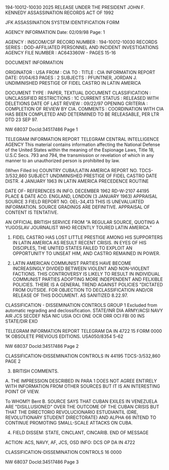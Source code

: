 194-10012-10030 2025 RELEASE UNDER THE PRESIDENT JOHN F. KENNEDY ASSASSINATION RECORDS ACT OF 1992

JFK ASSASSINATION SYSTEM
IDENTIFICATION FORM

AGENCY INFORMATION
Date: 02/09/98
Page: 1

AGENCY : INSCOM/CSF
RECORD NUMBER : 194-10012-10030
RECORDS SERIES : DOD-AFFILIATED PERSONNEL AND INCIDENT INVESTIGATIONS
AGENCY FILE NUMBER : AC643360W - PAGES 15-16

DOCUMENT INFORMATION

ORIGINATOR : USA
FROM : CIA
TO :
TITLE : CIA INFORMATION REPORT
DATE: 01/04/63
PAGES : 2
SUBJECTS : PFUNTNER, JORDAN J.
UNDIMINISHED PRESTIGE OF FIDEL CASTRO IN LATIN AMERICA

DOCUMENT TYPE : PAPER, TEXTUAL DOCUMENT
CLASSIFICATION : UNCLASSIFIED
RESTRICTIONS : 1C
CURRENT STATUS : RELEASED WITH DELETIONS
DATE OF LAST REVIEW : 09/22/97
OPENING CRITERIA : COMPLETION OF REVIEW BY CIA.
COMMENTS : COORDINATION WITH CIA HAS BEEN COMPLETED AND
DETERMINED TO BE RELEASABLE, PER LTR DTD 23 SEP 97.

NW 68037 Docld:34517486 Page 1

TELEGRAM INFORMATION REPORT TELEGRAM
CENTRAL INTELLIGENCE AGENCY
This material contains information affecting the National Defense of the United States within the meaning of the Espionage Laws, Title 18, U.S.C Secs.
793 and 794, the transmission or revelation of which in any manner to an unauthorized person is prohibited by law.

(When Filled In)
COUNTRY CUBA/LATIN AMERICA REPORT NO. TDCS-3/532,860
SUBJECT UNDIMINISHED PRESTIGE OF FIDEL CASTRO DATE DISTR. 4 JANUARY 1963
IN LATIN AMERICA
PRECEDENCE ROUTINE

DATE OF- REFERENCES IN
INFO. DECEMBER 1962 RD-W-2107 44195
PLACE &
DATE ACO. ENGLAND, LONDON (3 JANUARY 1963)
APPRAISAL
SOURCE
3 FIELD REPORT NO. OEL-34,413
THIS IS UNEVALUATED INFORMATION. SOURCE GRADINGS ARE DEFINITIVE. APPRAISAL OF CONTENT IS TENTATIVE.

AN OFFICIAL BRITISH SERVICE FROM "A REGULAR SOURCE, QUOTING A
YUGOSLAV JOURNALIST WHO RECENTLY TOURED LATIN AMERICA."

1. FIDEL CASTRO HAS LOST LITTLE PRESTIGE AMONG HIS SUPPORTERS
IN LATIN AMERICA AS RESULT RECENT CRISIS. IN EYES OF HIS DISCIPLES,
THE UNITED STATES FAILED TO EXPLOIT AN OPPORTUNITY TO UNSEAT HIM,
AND CASTRO REMAINED IN POWER.

2. LATIN AMERICAN COMMUNIST PARTIES HAVE BECOME INCREASINGLY
DIVIDED BETWEEN VIOLENT AND NON-VIOLENT FACTIONS. THIS CONTROVERSY
IS LIKELY TO RESULT IN INDIVIDUAL COMMUNIST PARTIES ADOPTING MORE
INDEPENDENT AND FELXIBLE POLICIES. THERE IS A GENERAL TREND AGAINST
POLICIES "DICTATED FROM OUTSIDE.
FOR OBJECTION TO
DECLASSIFICATION AND/OR
RELEASE OF THIS DOCUMENT.
AS SANITIZED
8.22.97.

CLASSIFICATION - DISSEMINATION CONTROLS GROUP 1
Excluded from automatic
regrading and declossification.
STATE/INR DIA ARMY/ACSI NAVY AIR JCS SECDEF NSA NIC USIA OCI ONE OCR ORR OCI FBI 00 INS
STATE/DIR EXO

TELEGRAM INFORMATION REPORT TELEGRAM
DA IN 4722 15
FORM 0000
1K OBSOLETE PREVIOUS EDITIONS. USA050/8354
5-62

NW 68037 Docld:34517486 Page 2

CLASSIFICATION-DISSEMINATION CONTROLS IN 44195
TDCS-3/532,860
PAGE 2

3. BRITISH COMMENTS.

A. THE IMPRESSION DESCRIBED IN PARA 1 DOES NOT
AGREE ENTIRELY WITH INFORMATION FROM OTHER SOURCES BUT IT IS
AN INTERESTING POINT OF VIEW.

To WHOM?! Bent
B. SOURCE SAYS THAT CUBAN EXILES IN VENEZUELA
ARE "DISILLUSIONED" OVER THE OUTCOME OF THE CUBAN CRISIS BUT
THAT THE DIRECTORIO REVOLUCIONARIO ESTUDIANTIL (DRE,
REVOLUTIONARY STUDENT DIRECTORATE) AND ALPHA 66 INTEND
TO CONTINUE PROMOTING SMALL-SCALE ATTACKS ON CUBA.

4. FIELD DISSEM: STATE, CINCLANT, CINCARIB.
END OF MESSAGE

ACTION: ACS, NAVY, AF, JCS, OSD
INFO: DCS OP
DA IN 4722

CLASSIFICATION-DISSEMINATION CONTROLS
16
0000

NW 68037 Docld:34517486 Page 3
